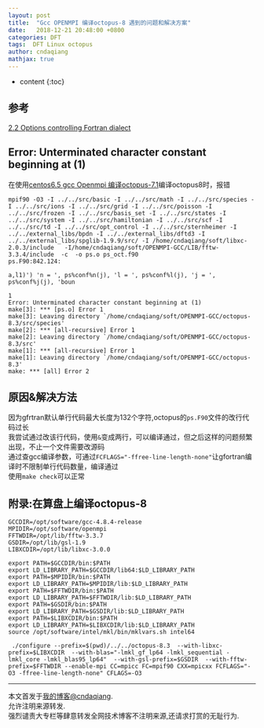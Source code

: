 ```yaml
---
layout: post
title:  "Gcc OPENMPI 编译octopus-8 遇到的问题和解决方案"
date:   2018-12-21 20:48:00 +0800
categories: DFT
tags:  DFT Linux octopus
author: cndaqiang
mathjax: true
---
```

* content
{:toc}





## 参考
[2.2 Options controlling Fortran dialect](https://gcc.gnu.org/onlinedocs/gfortran/Fortran-Dialect-Options.html)

## Error: Unterminated character constant beginning at (1)
在使用[centos6.5 gcc Openmpi 编译octopus-7.1](/2018/09/15/gun-openmpi-octopus-7.1/)编译octopus8时，报错

```
mpif90 -O3 -I ../../src/basic -I ../../src/math -I ../../src/species -I ../../src/ions -I ../../src/grid -I ../../src/poisson -I ../../src/frozen -I ../../src/basis_set -I ../../src/states -I ../../src/system -I ../../src/hamiltonian -I ../../src/scf -I ../../src/td -I ../../src/opt_control -I ../../src/sternheimer -I ../../external_libs/bpdn -I ../../external_libs/dftd3 -I ../../external_libs/spglib-1.9.9/src/ -I /home/cndaqiang/soft/libxc-2.0.3/include   -I/home/cndaqiang/soft/OPENMPI-GCC/LIB/fftw-3.3.4/include  -c  -o ps.o ps_oct.f90
ps.F90:842.124:

a,l1)') 'n = ', ps%conf%n(j), 'l = ', ps%conf%l(j), 'j = ', ps%conf%j(j), 'boun
                                                                           1
Error: Unterminated character constant beginning at (1)
make[3]: *** [ps.o] Error 1
make[3]: Leaving directory `/home/cndaqiang/soft/OPENMPI-GCC/octopus-8.3/src/species'
make[2]: *** [all-recursive] Error 1
make[2]: Leaving directory `/home/cndaqiang/soft/OPENMPI-GCC/octopus-8.3/src'
make[1]: *** [all-recursive] Error 1
make[1]: Leaving directory `/home/cndaqiang/soft/OPENMPI-GCC/octopus-8.3'
make: *** [all] Error 2
```


## 原因&解决方法
因为gfrtran默认单行代码最大长度为132个字符,octopus的`ps.F90`文件的改行代码过长<br>
我尝试通过改该行代码，使用`&`变成两行，可以编译通过，但之后这样的问题频繁出现，不止一个文件需要改源码<br>
通过查gcc编译参数，可通过`FCFLAGS="-ffree-line-length-none"`让gfortran编译时不限制单行代码数量，编译通过<br>
使用`make check`可以正常


## 附录:在算盘上编译octopus-8
```
GCCDIR=/opt/software/gcc-4.8.4-release
MPIDIR=/opt/software/openmpi
FFTWDIR=/opt/lib/fftw-3.3.7
GSDIR=/opt/lib/gsl-1.9
LIBXCDIR=/opt/lib/libxc-3.0.0

export PATH=$GCCDIR/bin:$PATH
export LD_LIBRARY_PATH=$GCCDIR/lib64:$LD_LIBRARY_PATH
export PATH=$MPIDIR/bin:$PATH
export LD_LIBRARY_PATH=$MPIDIR/lib:$LD_LIBRARY_PATH
export PATH=$FFTWDIR/bin:$PATH
export LD_LIBRARY_PATH=$FFTWDIR/lib:$LD_LIBRARY_PATH
export PATH=$GSDIR/bin:$PATH
export LD_LIBRARY_PATH=$GSDIR/lib:$LD_LIBRARY_PATH
export PATH=$LIBXCDIR/bin:$PATH
export LD_LIBRARY_PATH=$LIBXCDIR/lib:$LD_LIBRARY_PATH
source /opt/software/intel/mkl/bin/mklvars.sh intel64

 ./configure --prefix=$(pwd)/../../octopus-8.3  --with-libxc-prefix=$LIBXCDIR  --with-blas="-lmkl_gf_lp64 -lmkl_sequential -lmkl_core -lmkl_blas95_lp64"  --with-gsl-prefix=$GSDIR  --with-fftw-prefix=$FFTWDIR --enable-mpi CC=mpicc FC=mpif90 CXX=mpicxx FCFLAGS="-O3 -ffree-line-length-none" CFLAGS=-O3   
```






------
本文首发于[我的博客@cndaqiang](https://cndaqiang.github.io/).<br>
允许注明来源转发.<br>
强烈谴责大专栏等肆意转发全网技术博客不注明来源,还请求打赏的无耻行为.
